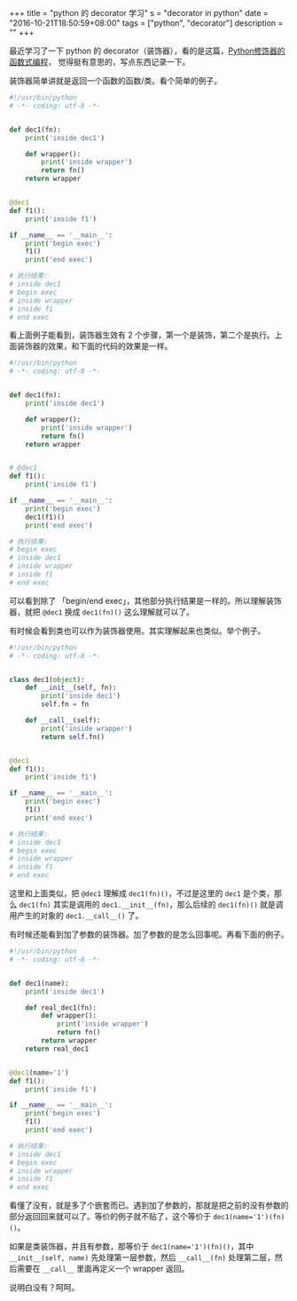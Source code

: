 +++
title = "python 的 decorator 学习"
s = "decorator in python"
date = "2016-10-21T18:50:59+08:00"
tags = ["python", "decorator"]
description = ""
+++


最近学习了一下 python 的 decorator（装饰器），看的是这篇，[Python修饰器的函数式编程](http://coolshell.cn/articles/11265.html)， 觉得挺有意思的，写点东西记录一下。

装饰器简单讲就是返回一个函数的函数/类。看个简单的例子。

``` python
#!/usr/bin/python
# -*- coding: utf-8 -*-


def dec1(fn):
    print('inside dec1')

    def wrapper():
        print('inside wrapper')
        return fn()
    return wrapper


@dec1
def f1():
    print('inside f1')

if __name__ == '__main__':
    print('begin exec')
    f1()
    print('end exec')

# 执行结果:
# inside dec1
# begin exec
# inside wrapper
# inside f1
# end exec
```

看上面例子能看到，装饰器生效有 2 个步骤，第一个是装饰，第二个是执行。上面装饰器的效果，和下面的代码的效果是一样。

``` python
#!/usr/bin/python
# -*- coding: utf-8 -*-


def dec1(fn):
    print('inside dec1')

    def wrapper():
        print('inside wrapper')
        return fn()
    return wrapper


# @dec1
def f1():
    print('inside f1')

if __name__ == '__main__':
    print('begin exec')
    dec1(f1)()
    print('end exec')

# 执行结果:
# begin exec
# inside dec1
# inside wrapper
# inside f1
# end exec
```

可以看到除了 「begin/end exec」，其他部分执行结果是一样的。所以理解装饰器，就把 `@dec1` 换成 `dec1(fn)()` 这么理解就可以了。

有时候会看到类也可以作为装饰器使用。其实理解起来也类似。举个例子。

``` python
#!/usr/bin/python
# -*- coding: utf-8 -*-


class dec1(object):
    def __init__(self, fn):
        print('inside dec1')
        self.fn = fn

    def __call__(self):
        print('inside wrapper')
        return self.fn()


@dec1
def f1():
    print('inside f1')

if __name__ == '__main__':
    print('begin exec')
    f1()
    print('end exec')

# 执行结果:
# inside dec1
# begin exec
# inside wrapper
# inside f1
# end exec
```

这里和上面类似，把 `@dec1` 理解成 `dec1(fn)()`，不过是这里的 `dec1` 是个类，那么 `dec1(fn)` 其实是调用的 `dec1.__init__(fn)`，那么后续的 `dec1(fn)()` 就是调用产生的对象的 `dec1.__call__()` 了。

有时候还能看到加了参数的装饰器。加了参数的是怎么回事呢。再看下面的例子。

``` python
#!/usr/bin/python
# -*- coding: utf-8 -*-


def dec1(name):
    print('inside dec1')

    def real_dec1(fn):
        def wrapper():
            print('inside wrapper')
            return fn()
        return wrapper
    return real_dec1


@dec1(name='1')
def f1():
    print('inside f1')

if __name__ == '__main__':
    print('begin exec')
    f1()
    print('end exec')

# 执行结果:
# inside dec1
# begin exec
# inside wrapper
# inside f1
# end exec
```

看懂了没有，就是多了个嵌套而已。遇到加了参数的，那就是把之前的没有参数的部分返回回来就可以了。等价的例子就不贴了，这个等价于 `dec1(name='1')(fn)()`。

如果是类装饰器，并且有参数，那等价于 `dec1(name='1')(fn)()`，其中 `__init__(self, name)` 先处理第一层参数，然后 `__call__(fn)` 处理第二层，然后需要在 `__call__` 里面再定义一个 wrapper 返回。

说明白没有？呵呵。

